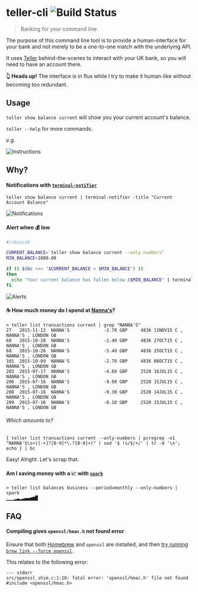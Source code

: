 # teller-cli ![Build Status](https://img.shields.io/travis/sebinsua/teller-cli.svg)
> Banking for your command line

The purpose of this command line tool is to provide a human-interface for your bank and not merely to be a one-to-one match with the underlying API.

It uses [Teller](http://teller.io) behind-the-scenes to interact with your UK bank, so you will need to have an account there.

**:point_up_2: Heads up!** The interface is in flux while I try to make it human-like without becoming too redundant.

## Usage

`teller show balance current` will show you your current account's balance.

`teller --help` for more commands.

*e.g.*

![Instructions](http://i.imgur.com/OjIdDBY.png)

## Why?

#### Notifications with [`terminal-notifier`](https://github.com/julienXX/terminal-notifier)

`teller show balance current | terminal-notifier -title "Current Account Balance"`

![Notifications](http://i.imgur.com/RxCSig9.png)

#### Alert when :moneybag: low

```sh
#!/bin/sh

CURRENT_BALANCE=`teller show balance current --only-numbers`
MIN_BALANCE=1000.00

if (( $(bc <<< "$CURRENT_BALANCE < $MIN_BALANCE") ))
then
  echo "Your current balance has fallen below £$MIN_BALANCE" | terminal-notifier -title "💰 Alert" -subtitle "Current Balance is £$CURRENT_BALANCE";
fi
```

![Alerts](http://i.imgur.com/OXU5uyv.png)

#### :coffee: How much money do I spend at [Nanna's](http://www.nannasn1.com/)?

```
> teller list transactions current | grep "NANNA'S"
27   2015-11-12  NANNA'S             -2.70 GBP     4836 11NOV15 C , NANNA'S , LONDON GB
60   2015-10-28  NANNA'S             -2.40 GBP     4836 27OCT15 C , NANNA'S , LONDON GB
68   2015-10-26  NANNA'S             -5.40 GBP     4836 25OCT15 C , NANNA'S , LONDON GB
101  2015-10-09  NANNA'S             -2.70 GBP     4836 08OCT15 C , NANNA'S , LONDON GB
203  2015-07-17  NANNA'S             -4.60 GBP     2520 16JUL15 C , NANNA'S , LONDON GB
206  2015-07-16  NANNA'S             -9.90 GBP     2520 15JUL15 C , NANNA'S , LONDON GB
208  2015-07-16  NANNA'S             -9.30 GBP     2520 14JUL15 C , NANNA'S , LONDON GB
209  2015-07-16  NANNA'S             -0.10 GBP     2520 15JUL15 C , NANNA'S , LONDON GB
```

###### Which amounts to?

`{ teller list transactions current --only-numbers | pcregrep -o1 "NANNA'S\s+([-+]?[0-9]*\.?[0-9]+)" | sed '$ !s/$/+/' | tr -d '\n'; echo } | bc`

Easy! Alright. Let's scrap that.

#### Am I saving money with a :chart_with_upwards_trend: with [`spark`](https://github.com/holman/spark)

```
> teller list balances business --period=monthly --only-numbers | spark
▁▁▁▂▃▂▃▄▄▅▆█
```

## FAQ

#### Compiling gives `openssl/hmac.h` not found error

Ensure that both [Homebrew](https://github.com/Homebrew/homebrew) and `openssl` are installed, and then [try running `brew link --force openssl`](https://github.com/sfackler/rust-openssl/issues/255).

This relates to the following error:

```
--- stderr
src/openssl_shim.c:1:10: fatal error: 'openssl/hmac.h' file not found
#include <openssl/hmac.h>
```
